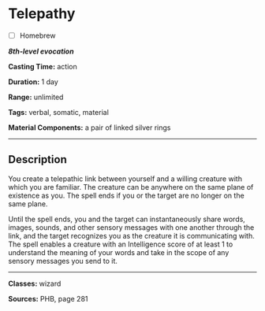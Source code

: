 # Telepathy

- [ ] Homebrew

***8th-level evocation***

**Casting Time:** action

**Duration:** 1 day

**Range:** unlimited

**Tags:** verbal, somatic, material

**Material Components:** a pair of linked silver rings

---

## Description
You create a telepathic link between yourself and a willing creature with which you are familiar. The creature can be anywhere on the same plane of existence as you. The spell ends if you or the target are no longer on the same plane.

Until the spell ends, you and the target can instantaneously share words, images, sounds, and other sensory messages with one another through the link, and the target recognizes you as the creature it is communicating with. The spell enables a creature with an Intelligence score of at least 1 to understand the meaning of your words and take in the scope of any sensory messages you send to it.

---

**Classes:** wizard

**Sources:** PHB, page 281
